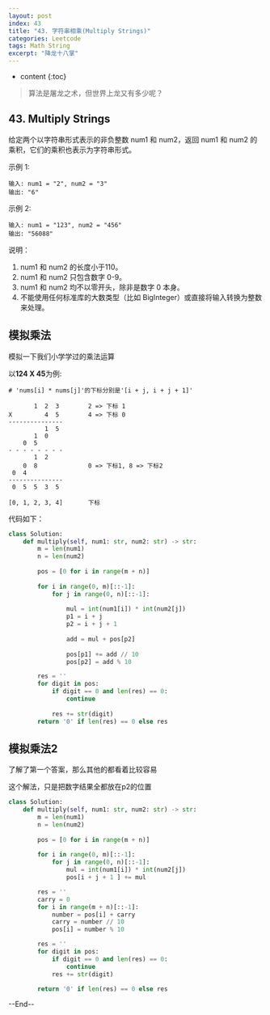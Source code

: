 ```yaml
---
layout: post
index: 43
title: "43. 字符串相乘(Multiply Strings)"
categories: Leetcode
tags: Math String
excerpt: "降龙十八掌"
---
```


* content
{:toc}

> 算法是屠龙之术，但世界上龙又有多少呢？

## 43. Multiply Strings

给定两个以字符串形式表示的非负整数 num1 和 num2，返回 num1 和 num2 的乘积，它们的乘积也表示为字符串形式。

示例 1:

```
输入: num1 = "2", num2 = "3"
输出: "6"
```

示例 2:

```
输入: num1 = "123", num2 = "456"
输出: "56088"
```

说明：

1. num1 和 num2 的长度小于110。
2. num1 和 num2 只包含数字 0-9。
3. num1 和 num2 均不以零开头，除非是数字 0 本身。
4. 不能使用任何标准库的大数类型（比如 BigInteger）或直接将输入转换为整数来处理。

## 模拟乘法

模拟一下我们小学学过的乘法运算

以**124 X 45**为例:

```
# 'nums[i] * nums[j]'的下标分别是'[i + j, i + j + 1]'

       1  2  3        2 => 下标 1
X         4  5        4 => 下标 0
---------------
          1  5
       1  0
    0  5
- - - - - - - -
       1  2 
    0  8              0 => 下标1, 8 => 下标2 
 0  4           
---------------
 0  5  5  3  5

[0, 1, 2, 3, 4]       下标
```

代码如下：

```python
class Solution:
    def multiply(self, num1: str, num2: str) -> str:
        m = len(num1)
        n = len(num2)
        
        pos = [0 for i in range(m + n)]
        
        for i in range(0, m)[::-1]:
            for j in range(0, n)[::-1]:
                
                mul = int(num1[i]) * int(num2[j])
                p1 = i + j
                p2 = i + j + 1
                
                add = mul + pos[p2]
                
                pos[p1] += add // 10
                pos[p2] = add % 10

        res = ''
        for digit in pos:
            if digit == 0 and len(res) == 0:
                continue
                
            res += str(digit)
        return '0' if len(res) == 0 else res
```

## 模拟乘法2

了解了第一个答案，那么其他的都看着比较容易

这个解法，只是把数字结果全都放在p2的位置

```python
class Solution:
    def multiply(self, num1: str, num2: str) -> str:
        m = len(num1)
        n = len(num2)
        
        pos = [0 for i in range(m + n)]
        
        for i in range(0, m)[::-1]:
            for j in range(0, n)[::-1]: 
                mul = int(num1[i]) * int(num2[j])
                pos[i + j + 1 ] += mul

        res = ''
        carry = 0
        for i in range(m + n)[::-1]:
            number = pos[i] + carry
            carry = number // 10
            pos[i] = number % 10

        res = ''
        for digit in pos:
            if digit == 0 and len(res) == 0:
                continue
            res += str(digit)

        return '0' if len(res) == 0 else res
```

--End--


